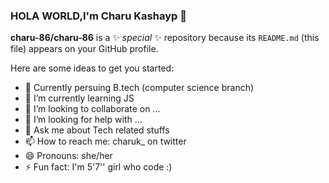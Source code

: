 ### HOLA WORLD,I'm Charu Kashayp 👋

**charu-86/charu-86** is a ✨ _special_ ✨ repository because its `README.md` (this file) appears on your GitHub profile.

Here are some ideas to get you started:

- 🔭 Currently persuing B.tech (computer science branch)
- 🌱 I’m currently learning JS
- 👯 I’m looking to collaborate on ...
- 🤔 I’m looking for help with ...
- 💬 Ask me about Tech related stuffs
- 📫 How to reach me: charuk_ on twitter 
- 😄 Pronouns: she/her
- ⚡ Fun fact: I'm 5'7'' girl who code :)
